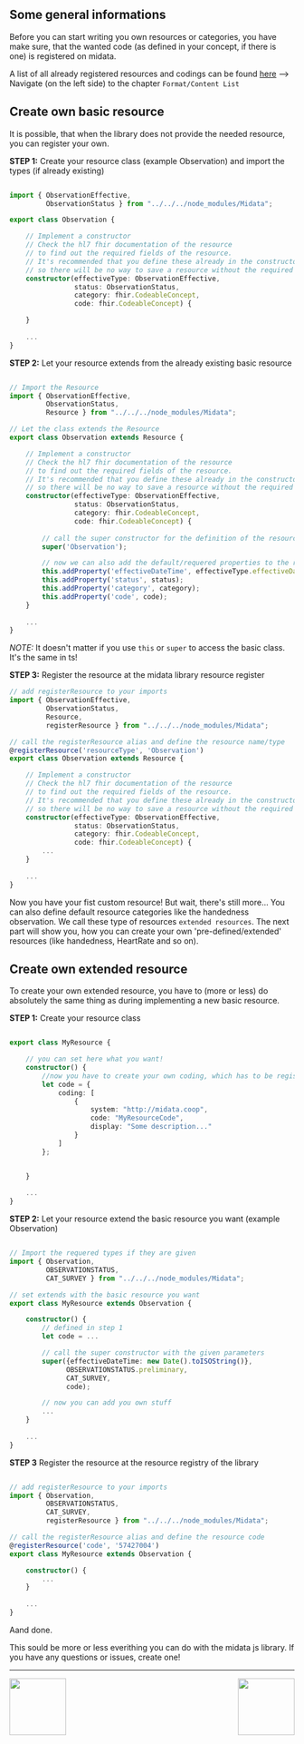 ## Some general informations

Before you can start writing you own resources or categories, you have make sure, that the wanted code (as defined in your concept, if there is one) is registered on midata.

A list of all already registered resources and codings can be found [here](https://test.midata.coop/#/developer/guide)
--> Navigate (on the left side) to the chapter `Format/Content List`

## Create own basic resource

It is possible, that when the library does not provide the needed resource, you can register your own.

**STEP 1:** Create your resource class (example Observation) and import the types (if already existing)

```typescript

import { ObservationEffective, 
         ObservationStatus } from "../../../node_modules/Midata";

export class Observation {

    // Implement a constructor
    // Check the hl7 fhir documentation of the resource
    // to find out the required fields of the resource.
    // It's recommended that you define these already in the constructor
    // so there will be no way to save a resource without the required stuff
    constructor(effectiveType: ObservationEffective,
                status: ObservationStatus,
                category: fhir.CodeableConcept,
                code: fhir.CodeableConcept) {

    }
    
    ...
}

```

**STEP 2:** Let your resource extends from the already existing basic resource

```typescript

// Import the Resource
import { ObservationEffective, 
         ObservationStatus,
         Resource } from "../../../node_modules/Midata";

// Let the class extends the Resource
export class Observation extends Resource {

    // Implement a constructor
    // Check the hl7 fhir documentation of the resource
    // to find out the required fields of the resource.
    // It's recommended that you define these already in the constructor
    // so there will be no way to save a resource without the required stuff
    constructor(effectiveType: ObservationEffective,
                status: ObservationStatus,
                category: fhir.CodeableConcept,
                code: fhir.CodeableConcept) {
        
        // call the super constructor for the definition of the resource type (as string)
        super('Observation');

        // now we can also add the default/requered properties to the resource
        this.addProperty('effectiveDateTime', effectiveType.effectiveDateTime)
        this.addProperty('status', status);
        this.addProperty('category', category);
        this.addProperty('code', code);
    }
    
    ...
}

```

_NOTE:_ It doesn't matter if you use `this` or `super` to access the basic class. It's the same in ts!

**STEP 3:** Register the resource at the midata library resource register

```typescript
// add registerResource to your imports
import { ObservationEffective, 
         ObservationStatus,
         Resource, 
         registerResource } from "../../../node_modules/Midata";

// call the registerResource alias and define the resource name/type
@registerResource('resourceType', 'Observation')
export class Observation extends Resource {

    // Implement a constructor
    // Check the hl7 fhir documentation of the resource
    // to find out the required fields of the resource.
    // It's recommended that you define these already in the constructor
    // so there will be no way to save a resource without the required stuff
    constructor(effectiveType: ObservationEffective,
                status: ObservationStatus,
                category: fhir.CodeableConcept,
                code: fhir.CodeableConcept) {
        ...
    }
    
    ...
}

```

Now you have your fist custom resource! But wait, there's still more...
You can also define default resource categories like the handedness observation.
We call these type of resources `extended resources`. The next part will show you, how you can create your own 'pre-defined/extended' resources (like handedness, HeartRate and so on).

## Create own extended resource

To create your own extended resource, you have to (more or less) do absolutely the same thing as during implementing a new basic resource.

**STEP 1:** Create your resource class

```typescript

export class MyResource {

    // you can set here what you want!
    constructor() {
        //now you have to create your own coding, which has to be registered on midata
        let code = {
            coding: [
                {
                    system: "http://midata.coop",
                    code: "MyResourceCode",
                    display: "Some description..."
                }
            ]
        };


    }
    
    ...
}

```

**STEP 2:** Let your resource extend the basic resource you want (example Observation)
 
```typescript

// Import the requered types if they are given
import { Observation,  
         OBSERVATIONSTATUS, 
         CAT_SURVEY } from "../../../node_modules/Midata";

// set extends with the basic resource you want
export class MyResource extends Observation {

    constructor() {
        // defined in step 1
        let code = ...

        // call the super constructor with the given parameters
        super({effectiveDateTime: new Date().toISOString()},
              OBSERVATIONSTATUS.preliminary,
              CAT_SURVEY,
              code);

        // now you can add you own stuff
        ...
    }
    
    ...
}

```

**STEP 3** Register the resource at the resource registry of the library

```typescript

// add registerResource to your imports
import { Observation, 
         OBSERVATIONSTATUS, 
         CAT_SURVEY, 
         registerResource } from "../../../node_modules/Midata";

// call the registerResource alias and define the resource code
@registerResource('code', '57427004')
export class MyResource extends Observation {

    constructor() {
        ...
    }
    
    ...
}

```

Aand done. 

This sould be more or less everithing you can do with the midata js library. If you have any questions or issues, create one!


***

[<img align="left" width="100" height="100" src="https://image.flaticon.com/icons/svg/108/108325.svg">](https://github.com/i4mi/midata.js/wiki/3.-Search,-save,-update-(IONIC-2-&-3))

[<img align="right" width="100" height="100" src="https://image.flaticon.com/icons/svg/108/108324.svg">](https://github.com/i4mi/midata.js/wiki/5.-Supported-Resources-and-Types)
